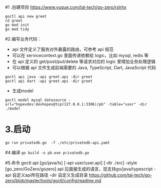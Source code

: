 
#1 .创建项目
https://www.yuque.com/tal-tech/go-zero/rslrhx
```
goctl api new greet
cd greet
go mod init
go mod tidy
```

#2.编写业务代码：

+ api 文件定义了服务对外暴露的路由，可参考 api 规范
+ 可以在 servicecontext.go 里面传递依赖给 logic，比如 mysql, redis 等
+ 在 api 定义的 get/post/put/delete 等请求对应的 logic 里增加业务处理逻辑
+ 可以根据 api 文件生成前端需要的 Java, TypeScript, Dart, JavaScript 代码
```
goctl api java -api greet.api -dir greet
goctl api dart -api greet.api -dir greet
```
+ 生成model
```
goctl model mysql datasource -url="hopexdev:devhopex@tcp(127.0.0.1:3306)/pb" -table="user" -dir ./model
```

# 3.启动
```
go run privatedb.go  -f ./etc/privatedb-api.yaml
```

#4.编译
``
go build -o pb.exe privatedb.go
``


#5.命令
goctl api [go/java/ts] [-api user/user.api] [-dir ./src]  -style [go_zero/GoZero/gozero]
api 后面接生成的语言，现支持go/java/typescript
-api 自定义api所在路径
-dir 自定义生成目录
https://github.com/tal-tech/go-zero/blob/master/tools/goctl/config/readme.md
